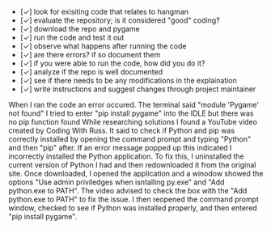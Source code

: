 - [✓] look for exisiting code that relates to hangman
- [✓] evaluate the repository; is it considered "good" coding?
- [✓] download the repo and pygame
- [✓] run the code and test it out
- [✓] observe what happens after running the code
- [✓] are there errors? if so document them
- [✓] if you were able to run the code, how did you do it?
- [✓] analyze if the repo is well documented
- [✓] see if there needs to be any modifications in the explaination
- [✓] write instructions and suggest changes through project maintainer

When I ran the code an error occured. The terminal said "module 'Pygame' not found"
I tried to enter "pip install pygame" into the IDLE but there was no pip function found
While researching solutions I found a YouTube video created by Coding With Russ. It said to check if Python and pip was correctly installed by opening the command prompt and typing "Python" and then "pip" after. If an error message popped up this indicated I incorrectly installed the Python application. To fix this, I uninstalled the current version of Python I had and then redownloaded it from the original site. Once downloaded, I opened the application and a winodow showed the options "Use admin priviledges when isntalling py.exe" and "Add python.exe to PATH". The video advised to check the box with the "Add python.exe to PATH" to fix the issue. I then reopened the command prompt window, checked to see if Python was installed properly, and then entered "pip install pygame".
